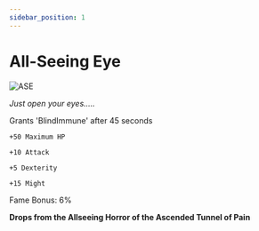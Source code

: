 ```yaml
---
sidebar_position: 1
---
```


# All-Seeing Eye

![ASE](https://vwiki.valorserver.com/api/item/picture/all-seeing%20eye)

<i>Just open your eyes.....</i>

Grants 'BlindImmune' after 45 seconds

    +50 Maximum HP
    
    +10 Attack
    
    +5 Dexterity
    
    +15 Might

Fame Bonus: 6%

**Drops from the Allseeing Horror of the Ascended Tunnel of Pain**
